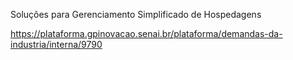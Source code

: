Soluções para Gerenciamento Simplificado de Hospedagens



https://plataforma.gpinovacao.senai.br/plataforma/demandas-da-industria/interna/9790
